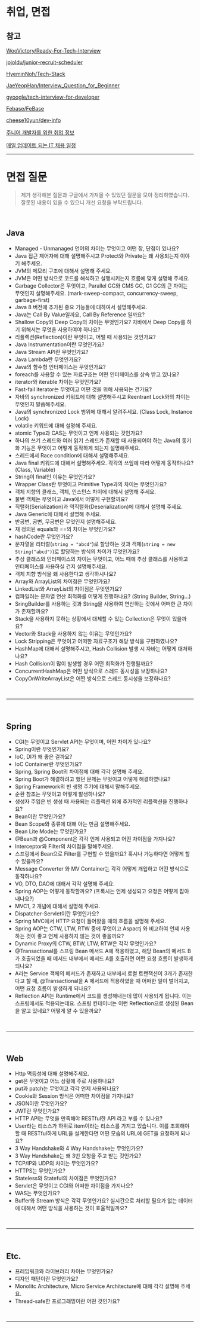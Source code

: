 
<br/>

# 취업, 면접

## 참고

[WooVictory/Ready-For-Tech-Interview](https://github.com/WooVictory/Ready-For-Tech-Interview)

[jojoldu/junior-recruit-scheduler](https://github.com/jojoldu/junior-recruit-scheduler)

[HyeminNoh/Tech-Stack](https://github.com/HyeminNoh/Tech-Stack)

[JaeYeopHan/Interview_Question_for_Beginner](https://github.com/JaeYeopHan/Interview_Question_for_Beginner)

[gyoogle/tech-interview-for-developer](https://github.com/gyoogle/tech-interview-for-developer)

[Febase/FeBase](https://github.com/Febase/FeBase)

[cheese10yun/dev-info](https://github.com/cheese10yun/dev-info)

[주니어 개발자를 위한 취업 정보](https://github.com/jojoldu/junior-recruit-scheduler)

[매일 업데이트 되는 IT 채용 일정](https://korecruit.kr/)

---

# 면접 질문

> 제가 생각해본 질문과 구글에서 가져올 수 있었던 질문을 모아 정리하였습니다. 잘못된 내용이 있을 수 있으니 개선 요청을 부탁드립니다.

<br/>

## Java

- Managed - Unmanaged 언어의 차이는 무엇이고 어떤 장, 단점이 있나요?
- Java 접근 제어자에 대해 설명해주시고 Protect와 Private는 왜 사용되는지 이야기 해주세요.
- JVM의 메모리 구조에 대해서 설명해 주세요.
- JVM은 어떤 방식으로 코드를 해석하고 실행시키는지 흐름에 맞게 설명해 주세요.
- Garbage Collector은 무엇이고, Parallel GC와 CMS GC, G1 GC의 큰 차이는 무엇인지 설명해주세요. (mark-sweep-compact, concurrency-sweep, garbage-first)
- Java 8 버전에 추가된 중요 기능들에 대하여서 설명해주세요.
- Java는 Call By Value일까요, Call By Reference 일까요?
- Shallow Copy와 Deep Copy의 차이는 무엇인가요? 자바에서 Deep Copy를 하기 위해서는 무엇을 사용하여야 하나요?
- 리플렉션(Reflection)이란 무엇이고, 어떨 때 사용되는 것인가요?
- Java Instrumentation이란 무엇인가요?
- Java Stream API란 무엇인가요?
- Java Lambda란 무엇인가요?
- Java의 함수형 인터페이스는 무엇인가요?
- foreach를 사용할 수 있는 자료구조는 어떤 인터페이스를 상속 받고 있나요?
- iterator와 iterable 차이는 무엇인가요?
- Fast-fail iterator는 무엇이고 어떤 것을 위해 사용되는 건가요?
- 자바의 synchronized 키워드에 대해 설명해주시고 Reentrant Lock와의 차이는 무엇인지 말씀해주세요.
- Java의 synchronized Lock 범위에 대해서 알려주세요. (Class Lock, Instance Lock)
- volatile 키워드에 대해 설명해 주세요.
- atomic Type과 CAS는 무엇이고 언제 사용되는 것인가요?
- 하나의 쓰기 스레드와 여러 읽기 스레드가 존재할 때 사용되어야 하는 Java의 동기화 기능은 무엇이고 어떻게 동작하게 되는지 설명해주세요.
- 스레드에서 Race condition에 대해서 설명해주세요.
- Java final 키워드에 대해서 설명해주세요. 각각의 쓰임에 따라 어떻게 동작하나요? (Class, Variable)
- String이 final인 이유는 무엇인가요?
- Wrapper Class란 무엇이고 Primitive Type과의 차이는 무엇인가요?
- 객체 지향의 클래스, 객체, 인스턴스 차이에 대해서 설명해 주세요.
- 불변 객체는 무엇이고 Java에서 어떻게 구현할까요?
- 직렬화(Serialization)과 역직렬화(Deserialization)에 대해서 설명해 주세요.
- Java Generic에 대해서 설명해 주세요.
- 반공변, 공변, 무공변은 무엇인지 설명해주세요.
- 재 정의된 equals와 ==의 차이는 무엇인가요?
- hashCode란 무엇인가요?
- 문자열을 리터럴(`string = "abcd"`)로 할당하는 것과 객체(`string = new String("abcd")`)로 할당하는 방식의 차이가 무엇인가요?
- 추상 클래스와 인터페이스의 차이는 무엇이고, 어느 때에 추상 클래스를 사용하고 인터페이스를 사용하실 건지 설명해주세요.
- 객체 지향 방식을 왜 사용한다고 생각하시나요?
- Array와 ArrayList의 차이점은 무엇인가요?
- LinkedList와 ArrayList의 차이점은 무엇인가요?
- 컴파일러는 문자열 연산 최적화를 어떻게 진행하나요? (String Builder, String...)
- SringBuilder를 사용하는 것과 String을 사용하여 연산하는 것에서 어떠한 큰 차이가 존재할까요?
- Stack을 사용하지 못하는 상황에서 대체할 수 있는 Collection은 무엇이 있을까요?
- Vector와 Stack을 사용하지 않는 이유는 무엇인가요?
- Lock Stripping은 무엇이고 어떠한 자료구조가 해당 방식을 구현하였나요?
- HashMap에 대해서 설명해주시고, Hash Collision 발생 시 자바는 어떻게 대처하나요?
- Hash Collision이 많이 발생할 경우 어떤 최적화가 진행될까요?
- ConcurrentHashMap은 어떤 방식으로 스레드 동시성을 보장하나요?
- CopyOnWriteArrayList은 어떤 방식으로 스레드 동시성을 보장하나요?

<br/>

---

<br/>

## Spring

- CGI는 무엇이고 Servlet API는 무엇이며, 어떤 차이가 있나요?
- Spring이란 무엇인가요?
- IoC, DI가 왜 좋은 걸까요?
- IoC Container란 무엇인가요?
- Spring, Spring Boot의 차이점에 대해 각각 설명해 주세요.
- Spring Boot가 해결하려고 했던 문제는 무엇이고 어떻게 해결하였나요?
- Spring Framework의 빈 생명 주기에 대해서 말해주세요.
- 순환 참조는 무엇이고 어떻게 발생하나요?
- 생성자 주입은 빈 생성 때 사용되는 리플랙션 외에 추가적인 리플랙션을 진행하나요?
- Bean이란 무엇인가요?
- Bean Scope와 종류에 대해 아는 만큼 설명해주세요.
- Bean Lite Mode는 무엇인가요?
- @Bean과 @Component은 각각 언제 사용되고 어떤 차이점을 가지나요?
- Interceptor와 Filter의 차이점을 말해주세요.
- 스프링에서 Bean으로 Filter를 구현할 수 있을까요? 혹시나 가능하다면 어떻게 할 수 있을까요?
- Message Converter 와 MV Container는 각각 어떻게 개입하고 어떤 방식으로 동작하나요?
- VO, DTO, DAO에 대해서 각각 설명해 주세요.
- Spring AOP는 어떻게 동작할까요? (프록시는 언제 생성되고 요청은 어떻게 잡아내나요?)
- MVC1, 2 개념에 대해서 설명해 주세요.
- Dispatcher-Servlet이란 무엇인가요?
- Spring MVC에서 HTTP 요청이 들어왔을 때의 흐름을 설명해 주세요.
- Spring AOP는 CTW, LTW, RTW 중에 무엇이고 Aspactj 와 비교하여 언제 사용하는 것이 좋고 언제 사용하지 않는 것이 좋을까요?
- Dynamic Proxy의 CTW, BTW, LTW, RTW은 각각 무엇인가요?
- @Transactional를 스프링 Bean 메서드 A에 적용하였고, 해당 Bean의 메서드 B가 호출되었을 때 메서드 내부에서 메서드 A를 호출하면 어떤 요청 흐름이 발생하게 되나요?
- A라는 Service 객체의 메서드가 존재하고 내부에서 로컬 트랜잭션이 3개가 존재한다고 할 때, @Transactional을 A 메서드에 적용하였을 때 어떠한 일이 벌어지고, 어떤 요청 흐름이 발생하게 되나요?
- Reflection API는 Runtime에서 코드를 생성해내는데 많이 사용되게 됩니다. 이는 스프링에서도 적용되는데요. 스프링 컨테이너는 이런 Reflection으로 생성된 Bean을 알고 있네요? 어떻게 알 수 있을까요?

<br/>

---

<br/>

## Web

- Http 멱등성에 대해 설명해주세요.
- get은 무엇이고 어느 상황에 주로 사용하나요?
- put과 patch는 무엇이고 각각 언제 사용되나요?
- Cookie와 Session 방식은 어떠한 차이점을 가지나요?
- JSON이란 무엇인가요?
- JWT란 무엇인가요?
- HTTP API는 무엇을 만족해야 RESTful한 API 라고 부를 수 있나요?
- User라는 리소스가 하위로 item이라는 리소스를 가지고 있습니다. 이를 조회해야할 때 RESTful하게 URL을 설계한다면 어떤 모습의 URL에 GET을 요청하게 되나요?
- 3 Way Handshake와 4 Way Handshake는 무엇인가요?
- 3 Way Handshake는 왜 3번 요청을 주고 받는 것인가요?
- TCP/IP와 UDP의 차이는 무엇인가요?
- HTTPS는 무엇인가요?
- Stateless와 Stateful의 차이점은 무엇인가요?
- Servlet은 무엇이고 CGI와 어떠한 차이점을 가지나요?
- WAS는 무엇인가요?
- Buffer와 Stream 방식은 각각 무엇인가요? 실시간으로 처리할 필요가 없는 데이터에 대해서 어떤 방식을 사용하는 것이 효율적일까요?



<br/>

---

<br/>

## Etc.

- 프레임워크와 라이브러리 차이는 무엇인가요?
- 디자인 패턴이란 무엇인가요?
- Monolitc Architecture, Micro Service Architecture에 대해 각각 설명해 주세요.
- Thread-safe한 프로그래밍이란 어떤 것인가요?

<br/>

---
